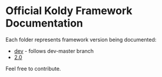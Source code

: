 # Official Koldy Framework Documentation

Each folder represents framework version being documented:

* [dev](dev/getting-started.md) - follows dev-master branch
* [2.0](2.0/getting-started.md)

Feel free to contribute.